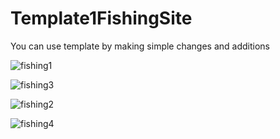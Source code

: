 # Template1FishingSite
 You can use template by making simple changes and additions

![fishing1](https://user-images.githubusercontent.com/72500382/99889708-cfd51000-2c68-11eb-8f30-cb833ffc8d17.png)




![fishing3](https://user-images.githubusercontent.com/72500382/99889751-4a9e2b00-2c69-11eb-957c-e3be4c5fdcc3.png)




![fishing2](https://user-images.githubusercontent.com/72500382/99889786-92bd4d80-2c69-11eb-9625-9a0445eb8662.png)






![fishing4](https://user-images.githubusercontent.com/72500382/99889824-d7e17f80-2c69-11eb-9077-9aeb3459ad2c.png)



